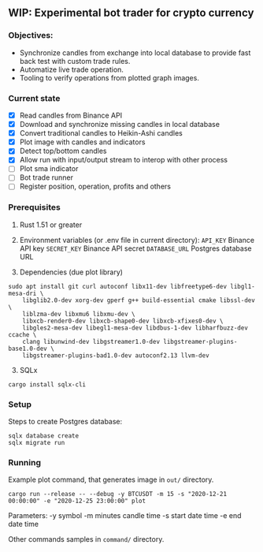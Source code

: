 ## WIP: Experimental bot trader for crypto currency

### Objectives:
* Synchronize candles from exchange into local database to provide fast back test with custom trade rules.
* Automatize live trade operation.
* Tooling to verify operations from plotted graph images.

### Current state
- [x] Read candles from Binance API
- [x] Download and synchronize missing candles in local database
- [x] Convert traditional candles to Heikin-Ashi candles
- [x] Plot image with candles and indicators
- [x] Detect top/bottom candles
- [x] Allow run with input/output stream to interop with other process
- [ ] Plot sma indicator
- [ ] Bot trade runner
- [ ] Register position, operation, profits and others

### Prerequisites

1) Rust 1.51 or greater

2) Environment variables (or .env file in current directory):
  `API_KEY` Binance API key
  `SECRET_KEY` Binance API secret
  `DATABASE_URL` Postgres database URL

3) Dependencies (due plot library)
```
sudo apt install git curl autoconf libx11-dev libfreetype6-dev libgl1-mesa-dri \
    libglib2.0-dev xorg-dev gperf g++ build-essential cmake libssl-dev \
    liblzma-dev libxmu6 libxmu-dev \
    libxcb-render0-dev libxcb-shape0-dev libxcb-xfixes0-dev \
    libgles2-mesa-dev libegl1-mesa-dev libdbus-1-dev libharfbuzz-dev ccache \
    clang libunwind-dev libgstreamer1.0-dev libgstreamer-plugins-base1.0-dev \
    libgstreamer-plugins-bad1.0-dev autoconf2.13 llvm-dev
```

3) SQLx
```
cargo install sqlx-cli
```

### Setup
Steps to create Postgres database:
```
sqlx database create
sqlx migrate run
```

### Running
Example plot command, that generates image in `out/` directory.
```
cargo run --release -- --debug -y BTCUSDT -m 15 -s "2020-12-21 00:00:00" -e "2020-12-25 23:00:00" plot
```
Parameters:
-y symbol
-m minutes candle time
-s start date time
-e end date time

Other commands samples in `command/` directory.
